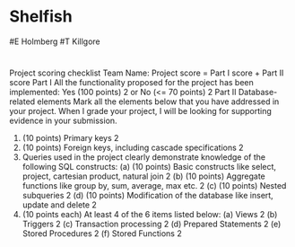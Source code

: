 # Shelfish
#E Holmberg
#T Killgore
#

Project scoring checklist
Team Name:
Project score = Part I score + Part II score
Part I
All the functionality proposed for the project has been implemented: Yes (100 points) 2 or No (<= 70 points) 2
Part II
Database-related elements
Mark all the elements below that you have addressed in your project. When I grade your project, I will be looking for supporting evidence in your submission.
1. (10 points) Primary keys 2
2. (10 points) Foreign keys, including cascade specifications 2
3. Queries used in the project clearly demonstrate knowledge of the following SQL constructs:
(a) (10 points) Basic constructs like select, project, cartesian product, natural join 2 (b) (10 points) Aggregate functions like group by, sum, average, max etc. 2
(c) (10 points) Nested subqueries 2
(d) (10 points) Modification of the database like insert, update and delete 2
4. (10 points each) At least 4 of the 6 items listed below:
(a) Views 2 (b) Triggers 2
(c) Transaction processing 2 (d) Prepared Statements 2
(e) Stored Procedures 2 (f) Stored Functions 2